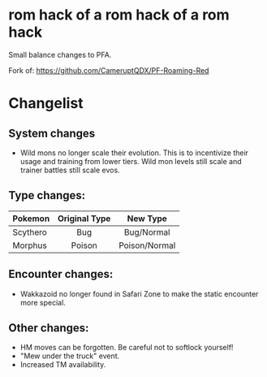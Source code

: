 # rom hack of a rom hack of a rom hack
Small balance changes to PFA.

Fork of: https://github.com/CameruptQDX/PF-Roaming-Red

# Changelist

## System changes

- Wild mons no longer scale their evolution. This is to incentivize their usage and training from lower tiers. Wild mon levels still scale and trainer battles still scale evos.

## Type changes:

| Pokemon   | Original Type |  New Type |
|----------|:-------------:|:------:|
| Scythero | Bug | Bug/Normal |
| Morphus |  Poison |  Poison/Normal |

## Encounter changes:

- Wakkazoid no longer found in Safari Zone to make the static encounter more special.

## Other changes:

- HM moves can be forgotten. Be careful not to softlock yourself!
- "Mew under the truck" event.
- Increased TM availability.
